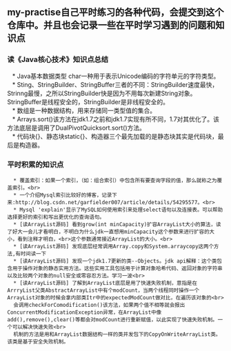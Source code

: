 ## my-practise自己平时练习的各种代码，会提交到这个仓库中。并且也会记录一些在平时学习遇到的问题和知识点
### 读《Java核心技术》知识点总结
    * Java基本数据类型 char一种用于表示Unicode编码的字符单元的字符类型。<br>
    * Sting、StringBuilder、StringBuffer三者的不同：StringBuilder速度最快，Strinng最慢，之所以StringBuilder快是因为不用每次新建String对象。 <br>            StringBuffer是线程安全的，StringBuilder是非线程安全的。<br>
    * 数组是一种数据结构，用来存储同一类型值的集合。<br>
    * Arrays.sort()该方法在jdk1.7之前和jdk1.7实现有所不同，1.7对其优化了。该方法底层是调用了DualPivotQuicksort.sort()方法。<br>
    * 代码块{}、静态块static{}、构造器三个最先加载的是静态块其实是代码块，最后是构造器。
 ### 平时积累的知识点
      * 覆盖索引：如果一个索引，（如：组合索引）中包含所有要查询字段的值，那么就称之为覆盖索引。<br>
      * 一个介绍Mysql索引比较好的博客，记录下来:http://blog.csdn.net/garfielder007/article/details/54295577。<br>
      * Mysql 'explain'显示了MySQL如何使用索引来处理select语句以及连接表。可以帮助选择更好的索引和写出更优化的查询语句。
      * [读ArrayList源码] 看到grow(int minCapacity)扩容ArrayList大小的算法，读了好大一会儿才看明白，不明白为什么jdk一直想用minCapacity这个参数来进行扩容的大小，看到注释才明白，<br>这个参数通常接近ArrayList的大小。<br>
      * [读ArrayList源码] 发现底层经常调用Array.copy和System.arraycopy这两个方法,有时间读一下
      * [读ArrayList源码] 发现一个jdk1.7更新的类--Objects。jdk api解释：这个类包含用于操作对象的静态实用方法。这些实用工具包括用于计算对象哈希代码、返回对象的字符串以及比较两个对象的null安全或零容忍方法。学习一波<br>
      * [读ArrayList源码] 了解到ArrayList底层是用了快速失败机制，意指是在ArrryList父类AbstractArrayList中有个modCount，当两个线程同时操作一个ArrayList对象的时候会拿内部类Itr中的expectedModCount做对比，在遍历该对象的<br>
      会调用checkForComodification()该方法，如果两个值不相等就会报出ConcurrentModificationException异常，在ArrayList中像add(),remove(),clear()等都会对modCount进行重新赋值，以此实现了快速失败机制。一个可以解决快速失败<br>
      机制的方法是用和ArrayList数据结构一样的类并发包下的CopyOnWriteArrayList类。该类是基于安全失败机制。
        
 
